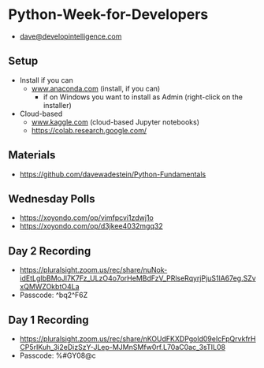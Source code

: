 # Python-Week-for-Developers
* dave@developintelligence.com

## Setup
* Install if you can
  * www.anaconda.com (install, if you can)
     * if on Windows you want to install as Admin (right-click on the installer)
* Cloud-based
  * www.kaggle.com (cloud-based Jupyter notebooks)
  * https://colab.research.google.com/

## Materials
* https://github.com/davewadestein/Python-Fundamentals

## Wednesday Polls
* https://xoyondo.com/op/vimfpcvi1zdwj1o
* https://xoyondo.com/op/d3jkee4032mgq32

## Day 2 Recording
* https://pluralsight.zoom.us/rec/share/nuNok-idEtLgIbBMoJl7K7Fz_ULzO4o7orHeMBdFzV_PRlseRqyrjPjuS1lA67eg.SZvxQMWZOkbtO4La
* Passcode: ^bq2^F6Z

## Day 1 Recording
* https://pluralsight.zoom.us/rec/share/nKOUdFKXDPgold09eIcFpQrvkfrHCP5rIKuh_3i2eDizSzY-JLep-MJMnSMfw0rf.L70aC0ac_3sTIL08 
* Passcode: %#GY08@c

